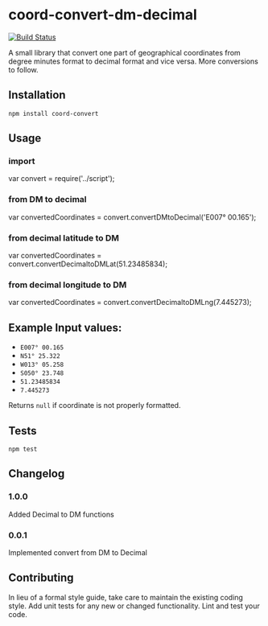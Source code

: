coord-convert-dm-decimal
=========

[![Build Status](https://travis-ci.org/tbinte/coord-convert.svg?branch=v0.0.1)](https://travis-ci.org/tbinte/coord-convert)

A small library that convert one part of geographical coordinates from degree minutes format to decimal format and vice versa. More conversions to follow.


## Installation

  `npm install coord-convert`

## Usage

  ### import
  var convert = require('../script');

  ### from DM to decimal 
  var convertedCoordinates = convert.convertDMtoDecimal('E007° 00.165');

  ### from decimal latitude to DM
  var convertedCoordinates = convert.convertDecimaltoDMLat(51.23485834);
  
  ### from decimal longitude to DM
  var convertedCoordinates = convert.convertDecimaltoDMLng(7.445273);

  ## Example Input values:
  * `E007° 00.165`
  * `N51° 25.322`
  * `W013° 05.258`
  * `S050° 23.748`
  * `51.23485834`
  * `7.445273`

  Returns `null` if coordinate is not properly formatted.


## Tests

  `npm test`

## Changelog

### 1.0.0
Added Decimal to DM functions

### 0.0.1
Implemented convert from DM to Decimal

## Contributing

In lieu of a formal style guide, take care to maintain the existing coding style. Add unit tests for any new or changed functionality. Lint and test your code.
